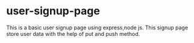 # user-signup-page
This is a basic user signup page using express,node js.
This signup page store user data with the help of put and push method.
